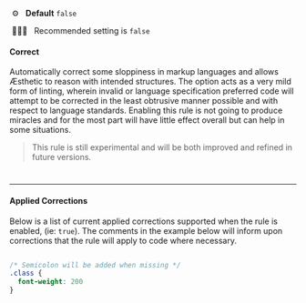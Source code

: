 &nbsp;⚙️&nbsp;&nbsp;&nbsp;**Default** `false`

&nbsp;💁🏽‍♀️&nbsp;&nbsp;&nbsp;Recommended setting is `false`

#### Correct

Automatically correct some sloppiness in markup languages and allows Æsthetic to reason with intended structures. The option acts as a very mild form of linting, wherein invalid or language specification preferred code will attempt to be corrected in the least obtrusive manner possible and with respect to language standards. Enabling this rule is not going to produce miracles and for the most part will have little effect overall but can help in some situations.

> This rule is still experimental and will be both improved and refined in future versions.

#

---


#### Applied Corrections

Below is a list of current applied corrections supported when the rule is enabled, (ie: `true`). The comments in the example below will inform upon corrections that the rule will apply to code where necessary.

```css

/* Semicolon will be added when missing */
.class {
  font-weight: 200
}


```

